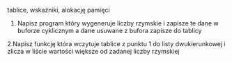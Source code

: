 
tablice, wskaźniki, alokację pamięci

1. Napisz program który wygeneruje liczby rzymskie i zapisze te dane w buforze
cyklicznym a dane usuwane z bufora zapisze do tablicy

2.Napisz funkcję która wczytuje tablice z punktu 1 do listy dwukierunkowej i zlicza w liście
wartości większe od zadanej liczby rzymskiej
